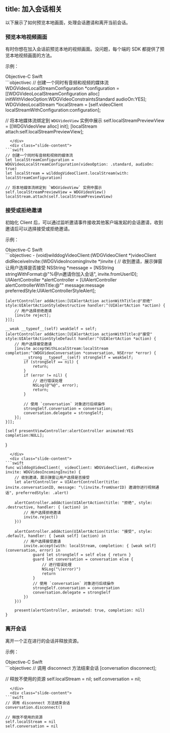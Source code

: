 ﻿title: 加入会话相关
---

以下展示了如何预览本地画面，处理会话邀请和离开当前会话。

### 预览本地视频画面

有时你想在加入会话前预览本地的视频画面。没问题，每个端的 SDK 都提供了预览本地视频画面的方法。 

示例：

<div class="slide">
  <div class='slide-title'>
    <span class="slide-tab tab-current">Objective-C</span>
    <span class="slide-tab">Swift</span>
  </div>
  <div class="slide-content slide-content-show">
```objectivec
// 创建一个同时有音频和视频的媒体流
WDGVideoLocalStreamConfiguration *configuration = [[WDGVideoLocalStreamConfiguration alloc] initWithVideoOption:WDGVideoConstraintsStandard audioOn:YES];
WDGVideoLocalStream *localStream = [self.videoClient localStreamWithConfiguration:configuration];

// 将本地媒体流绑定到 `WDGVideoView` 实例中展示
self.localStreamPreviewView = [[WDGVideoView alloc] init];
[localStream attach:self.localStreamPreviewView];
```
  </div>
  <div class="slide-content">
```swift
// 创建一个同时有音频和视频的媒体流
let localStreamConfiguration = WDGVideoLocalStreamConfiguration(videoOption: .standard, audioOn: true)
let localStream = wilddogVideoClient.localStream(with: localStreamConfiguration)

// 将本地媒体流绑定到 `WDGVideoView` 实例中展示
self.localStreamPreviewView = WDGVideoView()
localStream.attach(self.localStreamPreviewView)

```
  </div>
</div>

### 接受或拒绝邀请

初始化 Client 后，可以通过监听邀请事件接收其他客户端发起的会话邀请，收到邀请后可以选择接受或拒绝邀请。

示例：

<div class="slide">
  <div class='slide-title'>
    <span class="slide-tab tab-current">Objective-C</span>
    <span class="slide-tab">Swift</span>
  </div>
  <div class="slide-content slide-content-show">
```objectivec
- (void)wilddogVideoClient:(WDGVideoClient *)videoClient didReceiveInvite:(WDGVideoIncomingInvite *)invite
{
    // 收到邀请，展示弹窗让用户选择是否接受
    NSString *message = [NSString stringWithFormat:@"%@\n邀请你加入会话", invite.fromUserID];
    UIAlertController *alertController = [UIAlertController alertControllerWithTitle:@"" message:message preferredStyle:UIAlertControllerStyleAlert];

    [alertController addAction:[UIAlertAction actionWithTitle:@"拒绝" style:UIAlertActionStyleDestructive handler:^(UIAlertAction *action) {
        // 用户选择拒绝邀请
        [invite reject];
    }]];

    __weak __typeof__(self) weakSelf = self;
    [alertController addAction:[UIAlertAction actionWithTitle:@"接受" style:UIAlertActionStyleDefault handler:^(UIAlertAction *action) {
        // 用户选择接受邀请
        [invite acceptWithLocalStream:localStream completion:^(WDGVideoConversation *conversation, NSError *error) {
            __strong __typeof__(self) strongSelf = weakSelf;
            if (strongSelf == nil) {
                return;
            }
            if (error != nil) {
                // 进行错误处理
                NSLog(@"%@", error);
                return;
            }

            // 使用 `conversation` 对象进行后续操作
            strongSelf.conversation = conversation;
            conversation.delegate = strongSelf;
        }];
    }]];

    [self presentViewController:alertController animated:YES completion:NULL];
}
```
  </div>
  <div class="slide-content">
```swift
func wilddogVideoClient(_ videoClient: WDGVideoClient, didReceive invite: WDGVideoIncomingInvite) {
    // 收到邀请，展示弹窗让用户选择是否接受
    let alertController = UIAlertController(title: invite.conversationID, message: "\(invite.fromUserID) 邀请你进行视频通话", preferredStyle: .alert)

    alertController.addAction(UIAlertAction(title: "拒绝", style: .destructive, handler: { (action) in
        // 用户选择拒绝邀请
        invite.reject()
    }))

    alertController.addAction(UIAlertAction(title: "接受", style: .default, handler: { [weak self] (action) in
        // 用户选择接受邀请
        invite.accept(with: localStream, completion: { [weak self] (conversation, error) in
            guard let strongSelf = self else { return }
            guard let conversation = conversation else {
                // 进行错误处理
                NSLog("\(error)")
                return
            }
            // 使用 `conversation` 对象进行后续操作
            strongSelf.conversation = conversation
            conversation.delegate = strongSelf
        })
    }))

    present(alertController, animated: true, completion: nil)
}
```
  </div>
</div>

### 离开会话

离开一个正在进行的会话并释放资源。

示例：

<div class="slide">
  <div class='slide-title'>
    <span class="slide-tab tab-current">Objective-C</span>
    <span class="slide-tab">Swift</span>
  </div>
  <div class="slide-content slide-content-show">
```objectivec
// 调用 disconnect 方法结束会话
[conversation disconnect];

// 释放不使用的资源
self.localStream = nil;
self.conversation = nil;
```
  </div>
  <div class="slide-content">
```swift
// 调用 disconnect 方法结束会话
conversation.disconnect()

// 释放不使用的资源
self.localStream = nil
self.conversation = nil
```
  </div>
</div>
